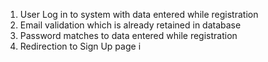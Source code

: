1. User Log in to system with data entered while registration
2. Email validation which is already retained in database
3. Password matches to data entered while registration
4. Redirection to Sign Up page 
i
